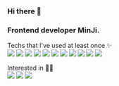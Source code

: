 ### Hi there 👋 
### Frontend developer MinJi.

Techs that I've used at least once ✨<br />
<img src="https://img.shields.io/badge/HTML-E34F26?style=flat-square&logo=html5&logoColor=white"/>
<img src="https://img.shields.io/badge/CSS-1572B6?style=flat-square&logo=css3&logoColor=white"/>
<img src="https://img.shields.io/badge/-Javascript-F7DF1E?style=flat&logo=javascript&logoColor=white" />
<img src="https://img.shields.io/badge/TypeScript-3178C6?style=flat-square&logo=typescript&logoColor=white"/>
<img src="https://img.shields.io/badge/React-61DAFB?style=flat-square&logo=react&logoColor=white"/>
<img src="https://img.shields.io/badge/Redux-764ABC?style=flat-square&logo=redux&logoColor=white"/>
<img src="https://img.shields.io/badge/Next.js-FFFFFF?style=flat-square&logo=nextdotjs&logoColor=black"/>
<img src="https://img.shields.io/badge/Node.js-339933?style=flat-square&logo=nodedotjs&logoColor=white"/> 
<img src="https://img.shields.io/badge/Express-000000?style=flat-square&logo=express&logoColor=white"/> 
<img src="https://img.shields.io/badge/MariaDB-003545?style=flat-square&logo=mariadb&logoColor=white"/> 
<img src="https://img.shields.io/badge/MongoDB-47A248?style=flat-square&logo=mongodb&logoColor=white"/>



Interested in ✍🏻 <br />
<img src="https://img.shields.io/badge/Vue.js-4FC08D?style=flat-square&logo=vuedotjs&logoColor=white"/> 
<img src="https://img.shields.io/badge/Django-092E20?style=flat-square&logo=django&logoColor=white"/> 
<img src="https://img.shields.io/badge/Webpack-8DD6F9?style=flat-square&logo=webpack&logoColor=white"/>



<!--
**swssbw/swssbw** is a ✨ _special_ ✨ repository because its `README.md` (this file) appears on your GitHub profile.

Here are some ideas to get you started:

- 🔭 I’m currently working on ...
- 🌱 I’m currently learning ...
- 👯 I’m looking to collaborate on ...
- 🤔 I’m looking for help with ...
- 💬 Ask me about ...
- 📫 How to reach me: ...
- 😄 Pronouns: ...
- ⚡ Fun fact: ...
-->

